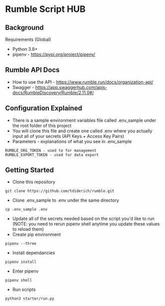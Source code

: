 # Rumble Script HUB

## Background
Requirements (Global)

- Python 3.8+
- pipenv - https://pypi.org/project/pipenv/

## Rumble API Docs
- How to use the API - https://www.rumble.run/docs/organization-api/
- Swagger - https://app.swaggerhub.com/apis-docs/RumbleDiscovery/Rumble/2.11.0#/

## Configuration Explained

- There is a sample environment variables file called .env_sample under the root folder of this project
- You will clone this file and create one called .env where you actually input all of your secrets (API Keys + Access Key Pairs)
- Parameters - explanations of what you see in .env_sample
```
RUMBLE_ORG_TOKEN - used to for management 
RUMBLE_EXPORT_TOKEN - used for data export
```

## Getting Started

- Clone this repository
```
git clone https://github.com/tdiderich/rumble.git
```
- Clone .env_sample to .env under the same directory
```
cp .env_sample .env
```
- Update all of the secrets needed based on the script you'd like to run (NOTE: you need to rerun pipenv shell anytime you update these values to reload them)
- Create pip environment
```
pipenv --three
```
- Install dependancies
```
pipenv install
```
- Enter pipenv
```
pipenv shell
```
- Run scripts
```
python3 starter/run.py
```